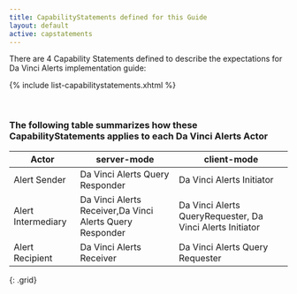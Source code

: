 ```yaml
---
title: CapabilityStatements defined for this Guide
layout: default
active: capstatements
---
```

<!-- TOC  the css styling for this is \pages\assets\css\project.css under 'markdown-toc'

* Do not remove this line (it will not be displayed)
{:toc}

end TOC -->

There are 4 Capability Statements defined to describe the expectations for Da Vinci Alerts implementation guide:

{% include list-capabilitystatements.xhtml %}

<br />

### The following table summarizes how these CapabilityStatements applies to each Da Vinci Alerts Actor

|Actor|server-mode|client-mode|
|---|---|---|
|Alert Sender |Da Vinci Alerts Query Responder | Da Vinci Alerts Initiator|
|Alert Intermediary |Da Vinci Alerts Receiver,Da Vinci Alerts Query Responder|Da Vinci Alerts QueryRequester, Da Vinci Alerts Initiator|
|Alert Recipient |Da Vinci Alerts Receiver | Da Vinci Alerts Query Requester|
{: .grid}

<br />
